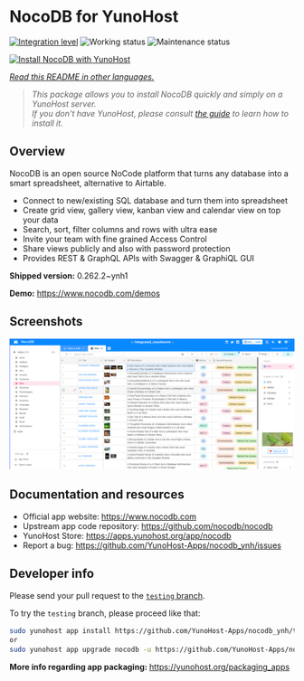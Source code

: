 <!--
N.B.: This README was automatically generated by <https://github.com/YunoHost/apps/tree/master/tools/readme_generator>
It shall NOT be edited by hand.
-->

# NocoDB for YunoHost

[![Integration level](https://apps.yunohost.org/badge/integration/nocodb)](https://ci-apps.yunohost.org/ci/apps/nocodb/)
![Working status](https://apps.yunohost.org/badge/state/nocodb)
![Maintenance status](https://apps.yunohost.org/badge/maintained/nocodb)

[![Install NocoDB with YunoHost](https://install-app.yunohost.org/install-with-yunohost.svg)](https://install-app.yunohost.org/?app=nocodb)

*[Read this README in other languages.](./ALL_README.md)*

> *This package allows you to install NocoDB quickly and simply on a YunoHost server.*  
> *If you don't have YunoHost, please consult [the guide](https://yunohost.org/install) to learn how to install it.*

## Overview

NocoDB is an open source NoCode platform that turns any database into a smart spreadsheet, alternative to Airtable.

* Connect to new/existing SQL database and turn them into spreadsheet
* Create grid view, gallery view, kanban view and calendar view on top your data
* Search, sort, filter columns and rows with ultra ease
* Invite your team with fine grained Access Control
* Share views publicly and also with password protection
* Provides REST & GraphQL APIs with Swagger & GraphiQL GUI


**Shipped version:** 0.262.2~ynh1

**Demo:** <https://www.nocodb.com/demos>

## Screenshots

![Screenshot of NocoDB](./doc/screenshots/screenshot.png)

## Documentation and resources

- Official app website: <https://www.nocodb.com>
- Upstream app code repository: <https://github.com/nocodb/nocodb>
- YunoHost Store: <https://apps.yunohost.org/app/nocodb>
- Report a bug: <https://github.com/YunoHost-Apps/nocodb_ynh/issues>

## Developer info

Please send your pull request to the [`testing` branch](https://github.com/YunoHost-Apps/nocodb_ynh/tree/testing).

To try the `testing` branch, please proceed like that:

```bash
sudo yunohost app install https://github.com/YunoHost-Apps/nocodb_ynh/tree/testing --debug
or
sudo yunohost app upgrade nocodb -u https://github.com/YunoHost-Apps/nocodb_ynh/tree/testing --debug
```

**More info regarding app packaging:** <https://yunohost.org/packaging_apps>
